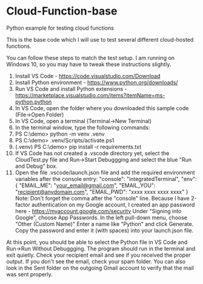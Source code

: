 # Cloud-Function-base
Python example for testing cloud functions

This is the base code which I will use to test several different cloud-hosted functions.

You can follow these steps to match the test setup. I am running on Windows 10, so you may have to tweak these instructions slightly.
1. Install VS Code - https://code.visualstudio.com/Download
2. Install Python environment - https://www.python.org/downloads/
3. Run VS Code and install Python extensions - https://marketplace.visualstudio.com/items?itemName=ms-python.python
4. In VS Code, open the folder where you downloaded this sample code (File->Open Folder)
4. In VS Code, open a terminal (Terminal->New Terminal)
5. In the terminal window, type the following commands:
6. PS C:\demo> python -m venv .venv
7. PS C:\demo> .venv/Scripts/activate.ps1
8. (.venv) PS C:\demo> pip install -r requirements.txt
9. If VS Code has not created a .vscode directory yet, select the CloudTest.py file and 
Run->Start Debuggging and select the blue "Run and Debug" box.
10. Open the file .vscode/launch.json file and add the required environment variables after the console entry:
"console": "integratedTerminal",
"env": {
   "EMAIL_ME": "your_email@gmail.com",
   "EMAIL_YOU": "recipient@anydomain.com",
   "EMAIL_PWD": "xxxx xxxx xxxx xxxx"
}
Note: Don't forget the comma after the "console" line. Because I have 2-factor authentication on my Google account, I
created an app password here - https://myaccount.google.com/security
Under "Signing into Google", choose App Passwords. In the left pull-down menu, choose "Other (Custom Name)"
Enter a name like "Python" and click Generate. Copy the password and enter it (with spaces) into your launch.json file.

At this point, you should be able to select the Python file in VS Code and Run->Run Without Debuggging. The program
should run in the terminal and exit quietly. Check your recipient email and see if you received the proper output.
If you don't see the email, check your spam folder. You can also look in the Sent folder on the outgoing Gmail account
to verify that the mail was sent properly.
